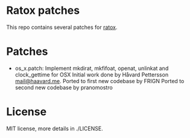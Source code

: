 Ratox patches
=============

This repo contains several patches for [ratox](https://ratox.2f30.org/).

Patches
=====

*	os_x.patch: Implement mkdirat, mkfifoat, openat, unlinkat and clock_gettime for OSX
	Initial work done by Håvard Pettersson <mail@haavard.me>.
	Ported to first new codebase by FRIGN
	Ported to second new codebase by pranomostro

License
=======

MIT license, more details in ./LICENSE.
